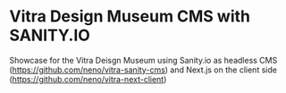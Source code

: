 # Vitra Design Museum CMS with SANITY.IO

Showcase for the Vitra Deisgn Museum using Sanity.io as headless CMS (https://github.com/neno/vitra-sanity-cms) and Next.js on the client side (https://github.com/neno/vitra-next-client)
